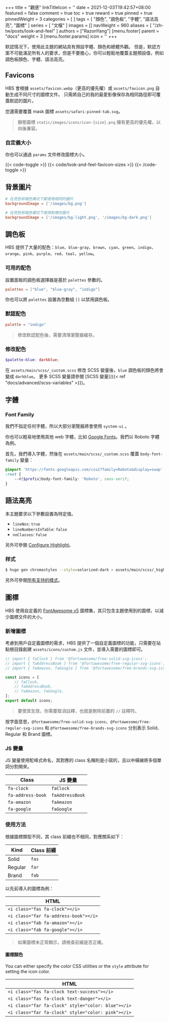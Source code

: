+++
title = "觀感"
linkTitleIcon = '<i class="fas fa-palette fa-fw text-danger"></i>'
date = 2021-12-03T19:42:57+08:00
featured = false
comment = true
toc = true
reward = true
pinned = true
pinnedWeight = 3
categories = [
]
tags = [
  "顏色",
  "調色板",
  "字體",
  "語法高亮",
  "圖標"
]
series = [
  "文檔"
]
images = []
navWeight = 960
aliases = [
  "/zh-tw/posts/look-and-feel"
]
authors = ["RazonYang"]
[menu.footer]
  parent = "docs"
  weight = 3
  [menu.footer.params]
    icon = '<i class="fas fa-fw fa-palette text-danger"></i>'
+++

默認情况下，使用此主題的網站具有預設字體、顏色和總體外觀。 但是，默認方案不可能滿足所有人的要求，但是不要擔心，你可以輕鬆地覆蓋主題預設值，例如調色板顏色、字體、語法高亮。

<!--more-->

## Favicons

HBS 會根據 `assets/favicon.webp`（更高的優先權）或 `assets/favicon.png` 自動生成不同尺寸的圖標文件。
只需將自己的我的最愛影像保存為相同路徑即可覆蓋默認的圖片。

您還需要覆蓋 mask 圖標 `assets/safari-pinned-tab.svg`。

> 靜態圖標 `static/images/icons/icon-{size}.png` 擁有更高的優先權，以向後兼容。

### 自定義大小

你也可以通過 `params` 文件修改圖標大小。

{{< code-toggle >}}
  {{< code/look-and-feel-favicon-sizes >}}
{{< /code-toggle >}}

## 背景圖片

```toml {title="config/_default/params.toml"}
# 在亮色和暗色模式下都使用相同的圖片
backgroundImage = ['/images/bg.png']

# 在亮色和暗色模式下使用對應的圖片
backgroundImage = ['/images/bg-light.png', '/images/bg-dark.png']
```

## 調色板

HBS 提供了大量的配色：`blue`、`blue-gray`、`brown`、`cyan`、`green`、`indigo`、`orange`、`pink`、`purple`、`red`、`teal`、`yellow`。

### 可用的配色

設置面板的調色板選擇器是基於 `palettes` 參數的。

```toml {title="config/_default/params.toml"}
palettes = ["blue", "blue-gray", "indigo"]
```

你也可以將 `palettes` 設置為空數組 `[]` 以禁用調色板。

### 默認配色

```toml {title="config/_default/params.toml"}
palette = "indigo"
```

> 修改默認配色後，需要清理瀏覽器緩存。

### 修改配色

```scss {title="assets/main/scss/_variables.scss"}
$palette-blue: darkblue;
```

在 `assets/main/scss/_custom.scss` 修改 SCSS 變量後，`blue` 調色板的顏色將會變成 `darkblue`。
更多 SCSS 變量請參閱 [SCSS 變量]({{< ref "docs/advanced/scss-variables" >}})。

## 字體

### Font Family

我們不指定任何字體，所以大部分瀏覽器將會使用 `system-ui` 。

你也可以輕易地使用其他 web 字體，比如 [Google Fonts](https://fonts.google.com/)。我們以 Roboto 字體為例。

首先，我們導入字體，然後在 `assets/main/scss/_custom.scss` 覆蓋 `body-font-family` 變量：

```scss {title="assets/main/scss/_custom.scss"}
@import 'https://fonts.googleapis.com/css2?family=Roboto&display=swap';
:root {
    --#{$prefix}body-font-family: 'Roboto', sans-serif;
}
```

## 語法高亮

本主題要求以下參數設置為特定值。

- `lineNos`: `true`
- `lineNumbersInTable`: `false`
- `noClasses`: `false`

另外可參閱 [Configure Highlight](https://gohugo.io/getting-started/configuration-markup#highlight)。

### 样式

```bash
$ hugo gen chromastyles --style=solarized-dark > assets/main/scss/_highlight.scss
```

另外可參閱[所有支持的樣式](https://xyproto.github.io/splash/docs/all.html)。

## 圖標

HBS 使用自定義的 [FontAwesome v5](https://fontawesome.com/v5/search) 圖標集，其只包含主題使用到的圖標，以減少圖標文件的大小。

### 新增圖標

考慮到用戶自定義圖標的需求，HBS 提供了一個自定義圖標的功能，只需要在站點根目錄創建 `assets/icons/custom.js` 文件，並導入需要的圖標即可。

```js {title="assets/icons/custom.js"}
// import { faClock } from '@fortawesome/free-solid-svg-icons';
// import { faAddressBook } from '@fortawesome/free-regular-svg-icons';
// import { faAmazon, faGoogle } from '@fortawesome/free-brands-svg-icons';

const icons = [
    // faClock,
    // faAddressBook,
    // faAmazon, faGoogle,
];
export default icons;
```

> 要使其生效，你需要取消註釋，也就是刪除前置的 `//` 註釋符。

按字面意思，`@fortawesome/free-solid-svg-icons`、`@fortawesome/free-regular-svg-icons` 和 `@fortawesome/free-brands-svg-icons` 分別表示 Solid、Regular 和 Brand 圖標。

### JS 變量

JS 變量使用駝峰式命名，其對應的 class 名稱則是小寫的，且以中橫線將多個單詞分割開來。

| Class | JS 變量 |
|---|---|
| `fa-clock` | `faClock` |
| `fa-address-book` | `faAddressBook` |
| `fa-amazon` | `faAmazon` |
| `fa-google` | `faGoogle` |

### 使用方法

根據圖標類型不同，其 class 前綴也不相同，對應關系如下：

| Kind | Class 前綴
|---|---|
| Solid | `fas`
| Regular | `far`
| Brand | `fab`

以先前導入的圖標為例：

| HTML |
|---|
| `<i class="fas fa-clock"></i>` |
| `<i class="far fa-address-book"></i>` |
| `<i class="fab fa-amazon"></i>` |
| `<i class="fab fa-google"></i>` |

> 如果圖標未正常顯示，請檢查前綴是否正確。

#### 圖標顏色

You can either specify the color CSS utilities or the `style` attribute for setting the icon color.

| HTML |
|---|
| `<i class="fas fa-clock text-success"></i>` |
| `<i class="fas fa-clock text-danger"></i>` |
| `<i class="far fa-clock" style="color: blue"></i>` |
| `<i class="far fa-clock" style="color: pink"></i>` |
